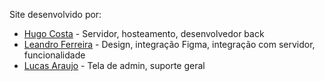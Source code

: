 Site desenvolvido por:

- [Hugo Costa](https://github.com/hardkill551) - Servidor, hosteamento, desenvolvedor back
- [Leandro Ferreira](https://github.com/NotJotunnn/) - Design, integração Figma, integração com servidor, funcionalidade
- [Lucas Araujo](https://github.com/lucas0302) - Tela de admin, suporte geral